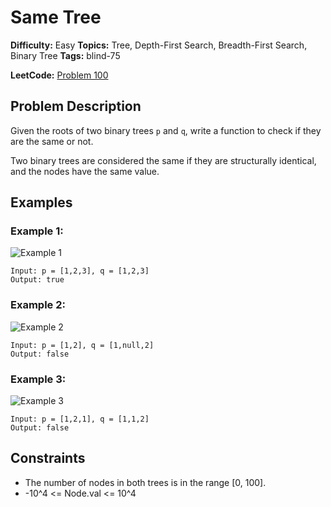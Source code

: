 # Same Tree

**Difficulty:** Easy
**Topics:** Tree, Depth-First Search, Breadth-First Search, Binary Tree
**Tags:** blind-75

**LeetCode:** [Problem 100](https://leetcode.com/problems/same-tree/description/)

## Problem Description

Given the roots of two binary trees `p` and `q`, write a function to check if they are the same or not.

Two binary trees are considered the same if they are structurally identical, and the nodes have the same value.

## Examples

### Example 1:

![Example 1](https://assets.leetcode.com/uploads/2020/12/20/ex1.jpg)

```
Input: p = [1,2,3], q = [1,2,3]
Output: true
```

### Example 2:

![Example 2](https://assets.leetcode.com/uploads/2020/12/20/ex2.jpg)

```
Input: p = [1,2], q = [1,null,2]
Output: false
```

### Example 3:

![Example 3](https://assets.leetcode.com/uploads/2020/12/20/ex3.jpg)

```
Input: p = [1,2,1], q = [1,1,2]
Output: false
```

## Constraints

- The number of nodes in both trees is in the range [0, 100].
- -10^4 <= Node.val <= 10^4
